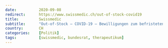 ```yaml
---
date:          2020-09-08
redirect:      https://www.swissmedic.ch/out-of-stock-covid19
title:         Swissmedic
subtitle:      "Out-of-Stock – COVID-19 – Bewilligungen zum befristeten Import und Vertrieb von Humanarzneimitteln – Update"
country:       CH
categories:    [Politik]
tags:          [swissmedic, bundesrat, therapeutikum]
---
```

